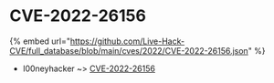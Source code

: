# CVE-2022-26156
{% embed url="https://github.com/Live-Hack-CVE/full_database/blob/main/cves/2022/CVE-2022-26156.json" %}

* l00neyhacker ~> [CVE-2022-26156](https://www.alice-snow.ru/2022/database/cve-2022-26156/cve-2022-26156-l00neyhacker)